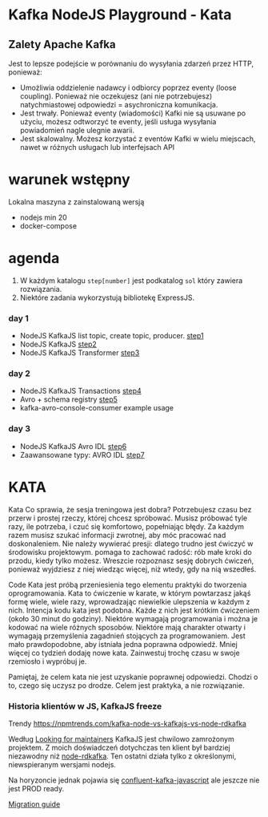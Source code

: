 # Kafka NodeJS Playground - Kata

## Zalety Apache Kafka
Jest to lepsze podejście w porównaniu do wysyłania zdarzeń przez HTTP, ponieważ:

- Umożliwia oddzielenie nadawcy i odbiorcy poprzez eventy (loose coupling). Ponieważ nie oczekujesz (ani nie potrzebujesz) natychmiastowej odpowiedzi = asychroniczna komunikacja.
- Jest trwały. Ponieważ eventy (wiadomości) Kafki nie są usuwane po użyciu, możesz odtworzyć te eventy, jeśli usługa wysyłania powiadomień nagle ulegnie awarii.
- Jest skalowalny. Możesz korzystać z eventów Kafki w wielu miejscach, nawet w różnych usługach lub interfejsach API

# warunek wstępny
Lokalna maszyna z zainstalowaną wersją
- nodejs min 20
- docker-compose

# agenda
1. W każdym katalogu `step[number]` jest podkatalog `sol` który zawiera rozwiązania.
2. Niektóre zadania wykorzystują bibliotekę ExpressJS.

### day 1
- NodeJS KafkaJS list topic, create topic, producer. [step1](./src/step1_produce_create_topic/step1_instruction_pl.md)
- NodeJS KafkaJS [step2](./src/step2_consume/step2_instruction_pl.md)
- NodeJS KafkaJS Transformer [step3](./src/step3_transform/step3_instruction_pl.md)

### day 2
- NodeJS KafkaJS Transactions [step4](./src/step4_transaction/step4_instruction_pl.md)
- Avro + schema registry [step5](./src/step5_avro/step5_instruction_pl.md)
- kafka-avro-console-consumer example usage

### day 3
- NodeJS KafkaJS Avro IDL [step6](./src/step6_avro_idl/step6_instruction_pl.md)
- Zaawansowane typy: AVRO IDL [step7](./src/step7_avro_idl_adv/step7_instruction_pl.md)


# KATA
Kata
Co sprawia, że sesja treningowa jest dobra? Potrzebujesz czasu bez przerw i prostej rzeczy, której chcesz spróbować. Musisz próbować tyle razy, ile potrzeba, i czuć się komfortowo, popełniając błędy. Za każdym razem musisz szukać informacji zwrotnej, aby móc pracować nad doskonaleniem. Nie należy wywierać presji: dlatego trudno jest ćwiczyć w środowisku projektowym. pomaga to zachować radość: rób małe kroki do przodu, kiedy tylko możesz. Wreszcie rozpoznasz sesję dobrych ćwiczeń, ponieważ wyjdziesz z niej wiedząc więcej, niż wtedy, gdy na nią wszedłeś.

Code Kata jest próbą przeniesienia tego elementu praktyki do tworzenia oprogramowania. Kata to ćwiczenie w karate, w którym powtarzasz jakąś formę wiele, wiele razy, wprowadzając niewielkie ulepszenia w każdym z nich. Intencja kodu kata jest podobna. Każde z nich jest krótkim ćwiczeniem (około 30 minut do godziny). Niektóre wymagają programowania i można je kodować na wiele różnych sposobów. Niektóre mają charakter otwarty i wymagają przemyślenia zagadnień stojących za programowaniem. Jest mało prawdopodobne, aby istniała jedna poprawna odpowiedź. Mniej więcej co tydzień dodaję nowe kata. Zainwestuj trochę czasu w swoje rzemiosło i wypróbuj je.

Pamiętaj, że celem kata nie jest uzyskanie poprawnej odpowiedzi. Chodzi o to, czego się uczysz po drodze. Celem jest praktyka, a nie rozwiązanie.


### Historia klientów w JS, KafkaJS freeze
Trendy https://npmtrends.com/kafka-node-vs-kafkajs-vs-node-rdkafka

Według [Looking for maintainers](https://github.com/tulios/kafkajs/issues/1603) KafkaJS jest chwilowo zamrożonym projektem. Z moich doświadczeń dotychczas ten klient był bardziej niezawodny niż [node-rdkafka](https://github.com/Blizzard/node-rdkafka). Ten ostatni działa tylko z określonymi, niewspieranym wersjami nodejs.

Na horyzoncie jednak pojawia się [confluent-kafka-javascript](https://github.com/confluentinc/confluent-kafka-javascript) ale jeszcze nie jest PROD ready.

[Migration guide](https://github.com/confluentinc/confluent-kafka-javascript/blob/dev_early_access_development_branch/MIGRATION.md#kafkajs)

